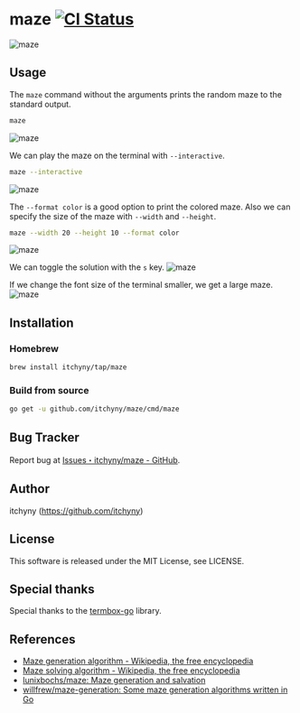 # maze [![CI Status](https://github.com/itchyny/maze/workflows/CI/badge.svg)](https://github.com/itchyny/maze/actions)

![maze](https://raw.githubusercontent.com/wiki/itchyny/maze/image/maze1.gif)

## Usage
The `maze` command without the arguments prints the random maze to the standard output.
```sh
maze
```
![maze](https://raw.githubusercontent.com/wiki/itchyny/maze/image/maze6.gif)

We can play the maze on the terminal with `--interactive`.
```sh
maze --interactive
```
![maze](https://raw.githubusercontent.com/wiki/itchyny/maze/image/maze2.gif)

The `--format color` is a good option to print the colored maze. Also we can specify the size of the maze with `--width` and `--height`.
```sh
maze --width 20 --height 10 --format color
```
![maze](https://raw.githubusercontent.com/wiki/itchyny/maze/image/maze3.gif)

We can toggle the solution with the `s` key.
![maze](https://raw.githubusercontent.com/wiki/itchyny/maze/image/maze4.gif)

If we change the font size of the terminal smaller, we get a large maze.
![maze](https://raw.githubusercontent.com/wiki/itchyny/maze/image/maze5.gif)

## Installation
### Homebrew
```bash
brew install itchyny/tap/maze
```

### Build from source
```bash
go get -u github.com/itchyny/maze/cmd/maze
```

## Bug Tracker
Report bug at [Issues・itchyny/maze - GitHub](https://github.com/itchyny/maze/issues).

## Author
itchyny (https://github.com/itchyny)

## License
This software is released under the MIT License, see LICENSE.

## Special thanks
Special thanks to the [termbox-go](https://github.com/nsf/termbox-go) library.

## References
- [Maze generation algorithm - Wikipedia, the free encyclopedia](https://en.wikipedia.org/wiki/Maze_generation_algorithm)
- [Maze solving algorithm - Wikipedia, the free encyclopedia](https://en.wikipedia.org/wiki/Maze_solving_algorithm)
- [lunixbochs/maze: Maze generation and salvation](https://github.com/lunixbochs/maze)
- [willfrew/maze-generation: Some maze generation algorithms written in Go](https://github.com/willfrew/maze-generation)

